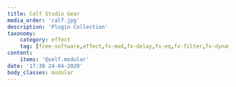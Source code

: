 ```yaml
---
title: Calf Studio Gear
media_order: 'calf.jpg'
description: 'Plugin Collection'
taxonomy:
    category: effect
    tag: [free-software,effect,fx-mod,fx-delay,fx-eq,fx-filter,fx-dynamics,fx-distortion,fx-other,ucase-pr]
content:
    items: '@self.modular'
date: '17:38 24-04-2020'
body_classes: modular
---
```


